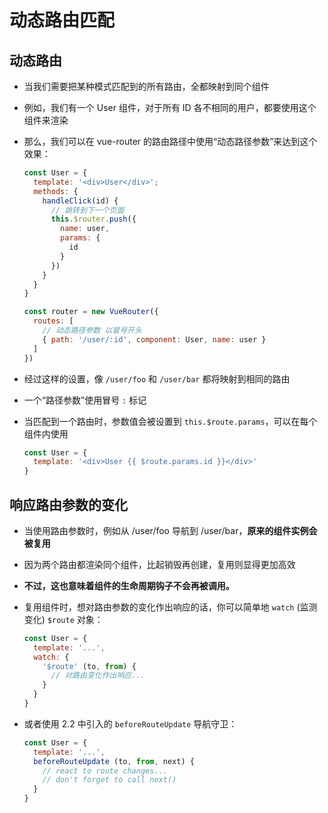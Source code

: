 # 动态路由匹配

## 动态路由

- 当我们需要把某种模式匹配到的所有路由，全都映射到同个组件

- 例如，我们有一个 User 组件，对于所有 ID 各不相同的用户，都要使用这个组件来渲染

- 那么，我们可以在 vue-router 的路由路径中使用“动态路径参数”来达到这个效果：

    ```js
    const User = {
      template: '<div>User</div>';
      methods: {
        handleClick(id) {
          // 跳转到下一个页面
          this.$router.push({
            name: user,
            params: {
              id
            }
          })
        }
      }
    }

    const router = new VueRouter({
      routes: [
        // 动态路径参数 以冒号开头
        { path: '/user/:id', component: User, name: user }
      ]
    })
    ```

- 经过这样的设置，像 `/user/foo` 和 `/user/bar` 都将映射到相同的路由

- 一个“路径参数”使用冒号 `:` 标记

- 当匹配到一个路由时，参数值会被设置到 `this.$route.params`，可以在每个组件内使用

    ```js
    const User = {
      template: '<div>User {{ $route.params.id }}</div>'
    }
    ```

## 响应路由参数的变化

- 当使用路由参数时，例如从 /user/foo 导航到 /user/bar，**原来的组件实例会被复用**

- 因为两个路由都渲染同个组件，比起销毁再创建，复用则显得更加高效

- **不过，这也意味着组件的生命周期钩子不会再被调用。**

- 复用组件时，想对路由参数的变化作出响应的话，你可以简单地 `watch` (监测变化) `$route` 对象：

    ```js
    const User = {
      template: '...',
      watch: {
        '$route' (to, from) {
          // 对路由变化作出响应...
        }
      }
    }
    ```

- 或者使用 2.2 中引入的 `beforeRouteUpdate` 导航守卫：

    ```js
    const User = {
      template: '...',
      beforeRouteUpdate (to, from, next) {
        // react to route changes...
        // don't forget to call next()
      }
    }
    ```
